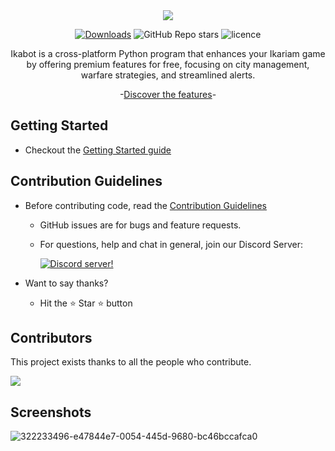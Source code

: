 <div align="center">
<img src="https://github.com/Ikabot-Collective/ikabot/assets/54487782/96f36fff-fac3-4c6f-aeae-db6ef0ddcc6b.png">

[![Downloads](https://static.pepy.tech/badge/ikabot)](https://pepy.tech/project/ikabot) ![GitHub Repo stars](https://img.shields.io/github/stars/Ikabot-Collective/ikabot?style=flat) ![licence](https://img.shields.io/github/license/Ikabot-Collective/ikabot?style=flat)

Ikabot is a cross-platform Python program that enhances your Ikariam game by offering premium features for free, focusing on city management, warfare strategies, and streamlined alerts.

-[Discover the features](https://github.com/Ikabot-Collective/ikabot/wiki/Features)- 
</div>

## Getting Started
- Checkout the [Getting Started guide](https://github.com/Ikabot-Collective/ikabot/wiki/Getting-Started)

## Contribution Guidelines

- Before contributing code, read the [Contribution Guidelines](.github/CONTRIBUTING.md)
  - GitHub issues are for bugs and feature requests.
  - For questions, help and chat in general, join our Discord Server:

     [![Discord server!](https://invidget.switchblade.xyz/3hyxPRj)](http://discord.gg/3hyxPRj)

  
- Want to say thanks?
  - Hit the :star: Star :star: button

## Contributors

This project exists thanks to all the people who contribute.

<a href="https://github.com/Ikabot-Collective/ikabot/graphs/contributors">
  <img src="https://contrib.rocks/image?repo=Ikabot-Collective/ikabot" />
</a>

## Screenshots

![322233496-e47844e7-0054-445d-9680-bc46bccafca0](https://github.com/Ikabot-Collective/ikabot/assets/54487782/400a0c39-6c37-46ac-91d0-042dfdbdc308)


